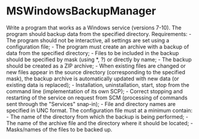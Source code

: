 # MSWindowsBackupManager
 Write a program that works as a Windows service (versions 7-10). The program should backup data from the specified directory. Requirements: - The program should not be interactive, all settings are set using a configuration file; - The program must create an archive with a backup of data from the specified directory; - Files to be included in the backup should be specified by mask (using *, ?) or directly by name; - The backup should be created as a ZIP archive; - When existing files are changed or new files appear in the source directory (corresponding to the specified mask), the backup archive is automatically updated with new data (or existing data is replaced); - Installation, uninstallation, start, stop from the command line (implementation of its own SCP); - Correct stopping and restarting of the service on request from SCM (processing of commands sent through the "Services" snap-in); - File and directory names are specified in UNC format. The configuration file must at a minimum contain: - The name of the directory from which the backup is being performed; - The name of the archive file and the directory where it should be located; - Masks/names of the files to be backed up.
